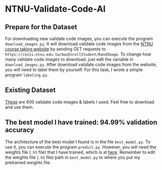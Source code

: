 # NTNU-Validate-Code-AI

## Prepare for the Dataset
For downloading new validate code images, you can execute the program `download_images.py`.
It will download validate code images from the [NTNU course taking website](https://cos1s.ntnu.edu.tw/AasEnrollStudent/LoginCheckCtrl?language=TW) by sending GET requests to `https://cos1s.ntnu.edu.tw/AasEnrollStudent/RandImage`.
To change how many validate code images to download, just edit the variable in `download_images.py`.
After download validate code images from the website, you will need to label them by yourself.
For this task, I wrote a simple program `labeling.py`.

## Existing Dataset
[These](https://drive.google.com/file/d/15Iw5rXws4rhuizP7hrgDtCEuR7TT3PP_/view?usp=sharing) are 600 validate code images & labels I used.
Feel free to download and use them.

## The best model I have trained: 94.99% validation accuracy
The architecture of the best model I found is in the file `best_model.py`.
To use it, you can execute the program `predict.py`.
However, you will need the weights file (`.h5` file) that I have trained, which is at [here](https://drive.google.com/file/d/1qdB1SECI-cwqbUQNbJ834EcRAX07i4Z5/view?usp=sharing).
Remember to edit the weights file (`.h5` file) path in `best_model.py` to where you put my pretrained weights file.
